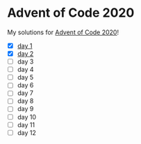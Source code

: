 # Advent of Code 2020
My solutions for [Advent of Code 2020](https://adventofcode.com/2020/)!

- [X] [day 1](day_1)
- [X] [day 2](day_2)
- [ ] day 3
- [ ] day 4
- [ ] day 5
- [ ] day 6
- [ ] day 7
- [ ] day 8
- [ ] day 9
- [ ] day 10
- [ ] day 11
- [ ] day 12